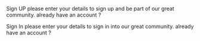 Sign UP
please enter your details to sign up and be part of our great community.
already have an account ?


Sign In
please enter your details to sign in into our great community.
already have an account ?
